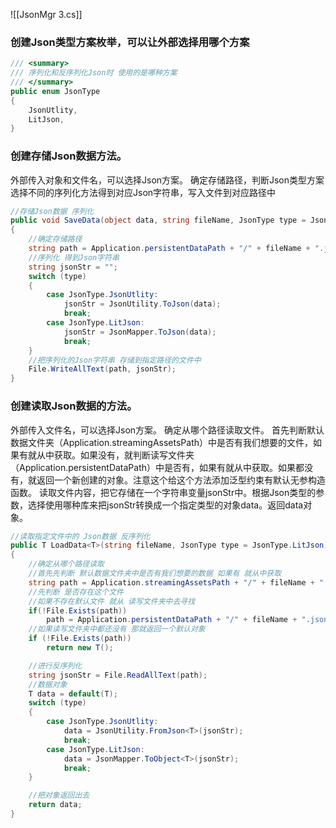 ![[JsonMgr 3.cs]]

### 创建Json类型方案枚举，可以让外部选择用哪个方案
```cs
/// <summary>
/// 序列化和反序列化Json时 使用的是哪种方案
/// </summary>
public enum JsonType
{
    JsonUtlity,
    LitJson,
}
```

### 创建存储Json数据方法。
外部传入对象和文件名，可以选择Json方案。
确定存储路径，判断Json类型方案选择不同的序列化方法得到对应Json字符串，写入文件到对应路径中
```cs
//存储Json数据 序列化
public void SaveData(object data, string fileName, JsonType type = JsonType.LitJson)
{
    //确定存储路径
    string path = Application.persistentDataPath + "/" + fileName + ".json";
    //序列化 得到Json字符串
    string jsonStr = "";
    switch (type)
    {
        case JsonType.JsonUtlity:
            jsonStr = JsonUtility.ToJson(data);
            break;
        case JsonType.LitJson:
            jsonStr = JsonMapper.ToJson(data);
            break;
    }
    //把序列化的Json字符串 存储到指定路径的文件中
    File.WriteAllText(path, jsonStr);
}
```

### 创建读取Json数据的方法。
外部传入文件名，可以选择Json方案。
确定从哪个路径读取文件。
首先判断默认数据文件夹（Application.streamingAssetsPath）中是否有我们想要的文件，如果有就从中获取。如果没有，就判断读写文件夹（Application.persistentDataPath）中是否有，如果有就从中获取。如果都没有，就返回一个新创建的对象。注意这个给这个方法添加泛型约束有默认无参构造函数。
读取文件内容，把它存储在一个字符串变量jsonStr中。根据Json类型的参数，选择使用哪种库来把jsonStr转换成一个指定类型的对象data。返回data对象。
```cs
//读取指定文件中的 Json数据 反序列化
public T LoadData<T>(string fileName, JsonType type = JsonType.LitJson) where T : new()
{
    //确定从哪个路径读取
    //首先先判断 默认数据文件夹中是否有我们想要的数据 如果有 就从中获取
    string path = Application.streamingAssetsPath + "/" + fileName + ".json";
    //先判断 是否存在这个文件
    //如果不存在默认文件 就从 读写文件夹中去寻找
    if(!File.Exists(path))
        path = Application.persistentDataPath + "/" + fileName + ".json";
    //如果读写文件夹中都还没有 那就返回一个默认对象
    if (!File.Exists(path))
        return new T();

    //进行反序列化
    string jsonStr = File.ReadAllText(path);
    //数据对象
    T data = default(T);
    switch (type)
    {
        case JsonType.JsonUtlity:
            data = JsonUtility.FromJson<T>(jsonStr);
            break;
        case JsonType.LitJson:
            data = JsonMapper.ToObject<T>(jsonStr);
            break;
    }

    //把对象返回出去
    return data;
}
```

